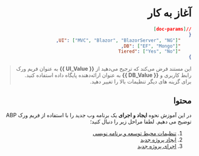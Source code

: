 <div dir="rtl">

# آغاز به کار

````json
//[doc-params]
{
    "UI": ["MVC", "Blazor", "BlazorServer", "NG"],
    "DB": ["EF", "Mongo"],
    "Tiered": ["Yes", "No"]
}
````

> این مستند فرض می‌کند که ترجیح می‌دهید از **{{ UI_Value }}** به عنوان فریم ورک رابط کاربری و **{{ DB_Value }}** به عنوان ارائه‌دهنده پایگاه داده استفاده کنید. برای گزینه های دیگر تنظیمات بالا را تغییر دهید.

## محتوا

در این آموزش نحوه **ایجاد و اجرای** یک برنامه وب جدید را با استفاده از فریم ورک ABP توضیح می دهیم. لطفا مراحل زیر را دنبال کنید؛

1. [تنظیمات محیط توسعه و برنامه نویسی](Getting-Started-Setup-Environment.md)
2. [ایجاد پروژه جدید](Getting-Started-Create-Solution.md)
3. [اجرای پروژه جدید](Getting-Started-Running-Solution.md)

</div>